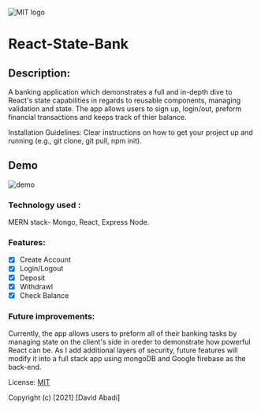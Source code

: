 ![MIT logo](https://bit.ly/2MonZuG)

# React-State-Bank

## Description: 
A banking application which demonstrates a full and in-depth dive to React's state capabilities in regards to reusable components, managing validation and state. The app allows users to sign up, login/out, preform financial transactions and keeps track of thier balance. 

Installation Guidelines: Clear instructions on how to get your project up and running (e.g., git clone, git pull, npm init).

## Demo
![demo](https://bit.ly/38fjYjM)

### Technology used :
MERN stack- Mongo, React, Express Node.

### Features: 
- [x] Create Account
- [x] Login/Logout
- [x] Deposit
- [x] Withdrawl
- [x] Check Balance

### Future improvements: 
Currently, the app allows users to preform all of their banking tasks by managing state on the client's side in oreder to demonstrate how powerful React can be. As I add additional layers of security, future features will modify it into a full stack app using mongoDB and Google firebase as the back-end.

License: [MIT](https://choosealicense.com/licenses/mit/#)

Copyright (c) [2021] [David Abadi]
